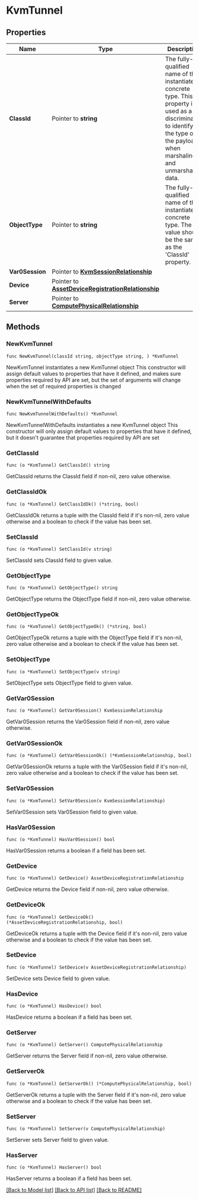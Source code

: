 # KvmTunnel

## Properties

Name | Type | Description | Notes
------------ | ------------- | ------------- | -------------
**ClassId** | Pointer to **string** | The fully-qualified name of the instantiated, concrete type. This property is used as a discriminator to identify the type of the payload when marshaling and unmarshaling data. | [default to "kvm.Tunnel"]
**ObjectType** | Pointer to **string** | The fully-qualified name of the instantiated, concrete type. The value should be the same as the &#39;ClassId&#39; property. | [default to "kvm.Tunnel"]
**Var0Session** | Pointer to [**KvmSessionRelationship**](KvmSessionRelationship.md) |  | [optional] 
**Device** | Pointer to [**AssetDeviceRegistrationRelationship**](AssetDeviceRegistrationRelationship.md) |  | [optional] 
**Server** | Pointer to [**ComputePhysicalRelationship**](ComputePhysicalRelationship.md) |  | [optional] 

## Methods

### NewKvmTunnel

`func NewKvmTunnel(classId string, objectType string, ) *KvmTunnel`

NewKvmTunnel instantiates a new KvmTunnel object
This constructor will assign default values to properties that have it defined,
and makes sure properties required by API are set, but the set of arguments
will change when the set of required properties is changed

### NewKvmTunnelWithDefaults

`func NewKvmTunnelWithDefaults() *KvmTunnel`

NewKvmTunnelWithDefaults instantiates a new KvmTunnel object
This constructor will only assign default values to properties that have it defined,
but it doesn't guarantee that properties required by API are set

### GetClassId

`func (o *KvmTunnel) GetClassId() string`

GetClassId returns the ClassId field if non-nil, zero value otherwise.

### GetClassIdOk

`func (o *KvmTunnel) GetClassIdOk() (*string, bool)`

GetClassIdOk returns a tuple with the ClassId field if it's non-nil, zero value otherwise
and a boolean to check if the value has been set.

### SetClassId

`func (o *KvmTunnel) SetClassId(v string)`

SetClassId sets ClassId field to given value.


### GetObjectType

`func (o *KvmTunnel) GetObjectType() string`

GetObjectType returns the ObjectType field if non-nil, zero value otherwise.

### GetObjectTypeOk

`func (o *KvmTunnel) GetObjectTypeOk() (*string, bool)`

GetObjectTypeOk returns a tuple with the ObjectType field if it's non-nil, zero value otherwise
and a boolean to check if the value has been set.

### SetObjectType

`func (o *KvmTunnel) SetObjectType(v string)`

SetObjectType sets ObjectType field to given value.


### GetVar0Session

`func (o *KvmTunnel) GetVar0Session() KvmSessionRelationship`

GetVar0Session returns the Var0Session field if non-nil, zero value otherwise.

### GetVar0SessionOk

`func (o *KvmTunnel) GetVar0SessionOk() (*KvmSessionRelationship, bool)`

GetVar0SessionOk returns a tuple with the Var0Session field if it's non-nil, zero value otherwise
and a boolean to check if the value has been set.

### SetVar0Session

`func (o *KvmTunnel) SetVar0Session(v KvmSessionRelationship)`

SetVar0Session sets Var0Session field to given value.

### HasVar0Session

`func (o *KvmTunnel) HasVar0Session() bool`

HasVar0Session returns a boolean if a field has been set.

### GetDevice

`func (o *KvmTunnel) GetDevice() AssetDeviceRegistrationRelationship`

GetDevice returns the Device field if non-nil, zero value otherwise.

### GetDeviceOk

`func (o *KvmTunnel) GetDeviceOk() (*AssetDeviceRegistrationRelationship, bool)`

GetDeviceOk returns a tuple with the Device field if it's non-nil, zero value otherwise
and a boolean to check if the value has been set.

### SetDevice

`func (o *KvmTunnel) SetDevice(v AssetDeviceRegistrationRelationship)`

SetDevice sets Device field to given value.

### HasDevice

`func (o *KvmTunnel) HasDevice() bool`

HasDevice returns a boolean if a field has been set.

### GetServer

`func (o *KvmTunnel) GetServer() ComputePhysicalRelationship`

GetServer returns the Server field if non-nil, zero value otherwise.

### GetServerOk

`func (o *KvmTunnel) GetServerOk() (*ComputePhysicalRelationship, bool)`

GetServerOk returns a tuple with the Server field if it's non-nil, zero value otherwise
and a boolean to check if the value has been set.

### SetServer

`func (o *KvmTunnel) SetServer(v ComputePhysicalRelationship)`

SetServer sets Server field to given value.

### HasServer

`func (o *KvmTunnel) HasServer() bool`

HasServer returns a boolean if a field has been set.


[[Back to Model list]](../README.md#documentation-for-models) [[Back to API list]](../README.md#documentation-for-api-endpoints) [[Back to README]](../README.md)


